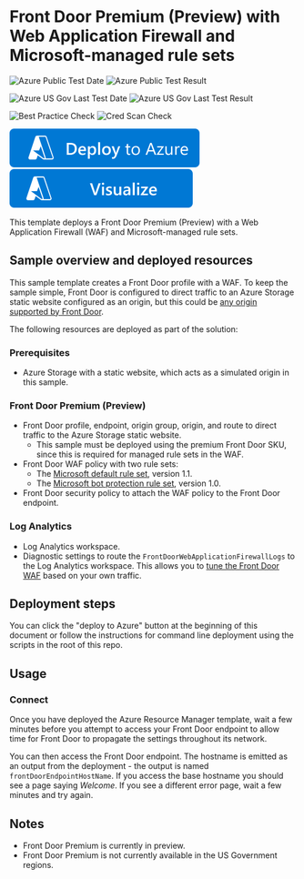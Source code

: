 # Front Door Premium (Preview) with Web Application Firewall and Microsoft-managed rule sets

![Azure Public Test Date](https://azurequickstartsservice.blob.core.windows.net/badges/quickstarts/microsoft.network/front-door-premium-waf-managed/PublicLastTestDate.svg)
![Azure Public Test Result](https://azurequickstartsservice.blob.core.windows.net/badges/quickstarts/microsoft.network/front-door-premium-waf-managed/PublicDeployment.svg)

![Azure US Gov Last Test Date](https://azurequickstartsservice.blob.core.windows.net/badges/quickstarts/microsoft.network/front-door-premium-waf-managed/FairfaxLastTestDate.svg)
![Azure US Gov Last Test Result](https://azurequickstartsservice.blob.core.windows.net/badges/quickstarts/microsoft.network/front-door-premium-waf-managed/FairfaxDeployment.svg)

![Best Practice Check](https://azurequickstartsservice.blob.core.windows.net/badges/quickstarts/microsoft.network/front-door-premium-waf-managed/BestPracticeResult.svg)
![Cred Scan Check](https://azurequickstartsservice.blob.core.windows.net/badges/quickstarts/microsoft.network/front-door-premium-waf-managed/CredScanResult.svg)

[![Deploy To Azure](https://raw.githubusercontent.com/Azure/azure-quickstart-templates/master/1-CONTRIBUTION-GUIDE/images/deploytoazure.svg?sanitize=true)](https://portal.azure.com/#create/Microsoft.Template/uri/https%3A%2F%2Fraw.githubusercontent.com%2FAzure%2Fazure-quickstart-templates%2Fmaster%2Fquickstarts%2Fmicrosoft.network%2Ffront-door-premium-waf-managed%2Fazuredeploy.json)  [![Visualize](https://raw.githubusercontent.com/Azure/azure-quickstart-templates/master/1-CONTRIBUTION-GUIDE/images/visualizebutton.svg?sanitize=true)](http://armviz.io/#/?load=https%3A%2F%2Fraw.githubusercontent.com%2FAzure%2Fazure-quickstart-templates%2Fmaster%2Fquickstarts%2Fmicrosoft.network%2Ffront-door-premium-waf-managed%2Fazuredeploy.json)

This template deploys a Front Door Premium (Preview) with a Web Application Firewall (WAF) and Microsoft-managed rule sets.

## Sample overview and deployed resources

This sample template creates a Front Door profile with a WAF. To keep the sample simple, Front Door is configured to direct traffic to an Azure Storage static website configured as an origin, but this could be [any origin supported by Front Door](https://docs.microsoft.com/azure/frontdoor/standard-premium/concept-origin).

The following resources are deployed as part of the solution:

### Prerequisites
- Azure Storage with a static website, which acts as a simulated origin in this sample.

### Front Door Premium (Preview)
- Front Door profile, endpoint, origin group, origin, and route to direct traffic to the Azure Storage static website.
  - This sample must be deployed using the premium Front Door SKU, since this is required for managed rule sets in the WAF.
- Front Door WAF policy with two rule sets:
  - The [Microsoft default rule set](https://docs.microsoft.com/azure/web-application-firewall/afds/afds-overview#azure-managed-rule-sets), version 1.1.
  - The [Microsoft bot protection rule set](https://docs.microsoft.com/azure/web-application-firewall/afds/afds-overview#bot-protection-rule-set-preview), version 1.0.
- Front Door security policy to attach the WAF policy to the Front Door endpoint.

### Log Analytics
- Log Analytics workspace.
- Diagnostic settings to route the `FrontDoorWebApplicationFirewallLogs` to the Log Analytics workspace. This allows you to [tune the Front Door WAF](https://docs.microsoft.com/azure/web-application-firewall/afds/waf-front-door-tuning) based on your own traffic.

## Deployment steps

You can click the "deploy to Azure" button at the beginning of this document or follow the instructions for command line deployment using the scripts in the root of this repo.

## Usage

### Connect

Once you have deployed the Azure Resource Manager template, wait a few minutes before you attempt to access your Front Door endpoint to allow time for Front Door to propagate the settings throughout its network.

You can then access the Front Door endpoint. The hostname is emitted as an output from the deployment - the output is named `frontDoorEndpointHostName`. If you access the base hostname you should see a page saying _Welcome_. If you see a different error page, wait a few minutes and try again.

## Notes

- Front Door Premium is currently in preview.
- Front Door Premium is not currently available in the US Government regions.
